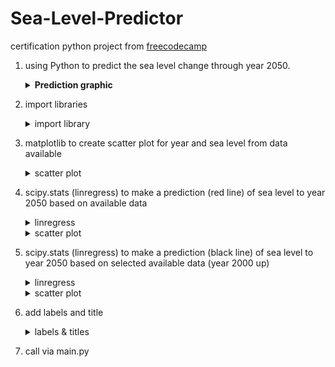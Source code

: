 # Sea-Level-Predictor
certification python project from <a href="https://www.freecodecamp.org/learn/data-analysis-with-python/data-analysis-with-python-projects/sea-level-predictor" target="_blank" rel="noopener noreferrer">freecodecamp</a>


1. using Python to predict the sea level change through year 2050.
      <details>
      <summary><b>Prediction graphic</b></summary>
        <img src="https://github.com/mas-tono/Sea-Level-Predictor/blob/main/sea_level_plot.png">
      </details>
           
2. import libraries
      <details>
        <summary>import library</summary>
        <pre>
        import pandas as pd
        import matplotlib.pyplot as plt
        from scipy.stats import linregress
        </pre>
      </details>

3. matplotlib to create scatter plot for year and sea level from data available

      <details>
        <summary>scatter plot</summary>
        <pre>def draw_plot():
          # Read data from file
          df = pd.read_csv("epa-sea-level.csv")</br>
          # Create scatter plot
          plt.figure(figsize=(12,6))
          plt.scatter(data=df, 
                      x="Year", 
                      y="CSIRO Adjusted Sea Level")
        </pre>
      </details>

4. scipy.stats (linregress) to make a prediction (red line) of sea level to year 2050 based on available data
      <details>
        <summary>linregress</summary>
        <pre>
            m = linregress(x=df["Year"], 
            y=df["CSIRO Adjusted Sea Level"])
            trend = [m.slope * i + m.intercept for i in df["Year"]]
            df["trend"] = trend
            years_extended = [i for i in range(2014, 2051)]
            trend_2050 = [m.slope * i + m.intercept for i in years_extended]
            df_2050 = pd.DataFrame({"Year":years_extended, "trend":trend_2050})
            df_gabung = pd.concat([df, df_2050], ignore_index=True)
        </pre>
      </details>

      <details>
        <summary>scatter plot</summary>
        <pre>
            lt.figure(figsize=(12,6))
            plt.scatter(data=df, 
                        x="Year", 
                        y="CSIRO Adjusted Sea Level")
            plt.plot(df_gabung["Year"], df_gabung["trend"], color="red")
        </pre>
      </details>

5. scipy.stats (linregress) to make a prediction (black line) of sea level to year 2050 based on selected available data (year 2000 up)
      <details>
        <summary>linregress</summary>
        <pre>
            df_2000 = df[(df["Year"] >= 2000)]
            m_2000 = linregress(df_2000["Year"], df_2000["CSIRO Adjusted Sea Level"])
            df_2000_2050 = df_gabung[df_gabung["Year"] >= 2000].copy(deep=True)
            trend_2000_2050 = [m_2000.slope * i + m_2000.intercept for i in df_2000_2050["Year"]]
            df_2000_2050["trend_2000"] = trend_2000_2050            
        </pre>
      </details>

      <details>
        <summary>scatter plot</summary>
        <pre>
            plt.plot(df_2000_2050["Year"], df_2000_2050["trend_2000"], color="black")
        </pre>
      </details>

6. add labels and title
      <details>
        <summary>labels & titles</summary>
        <pre>
            plt.xlabel("Year")
            plt.ylabel("Sea Level (inches)")
            plt.title("Rise in Sea Level")            
            plt.savefig('sea_level_plot.png')
            return plt.gca()
        </pre>
      </details>

7. call via main.py
